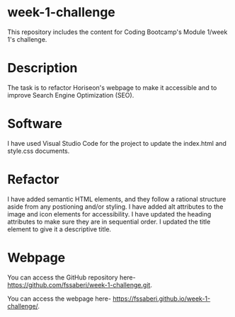 # week-1-challenge

This repository includes the content for Coding Bootcamp's Module 1/week 1's challenge. 

# Description
The task is to refactor Horiseon's webpage to make it accessible and to improve Search Engine Optimization (SEO). 

# Software
I have used Visual Studio Code for the project to update the index.html and style.css documents. 

# Refactor
I have added semantic HTML elements, and they follow a rational structure aside from any postioning and/or styling.
I have added alt attributes to the image and icon elements for accessibility.
I have updated the heading attributes to make sure they are in sequential order.
I updated the title element to give it a descriptive title. 

# Webpage
You can access the GitHub repository here- https://github.com/fssaberi/week-1-challenge.git. 

You can access the webpage here- https://fssaberi.github.io/week-1-challenge/. 